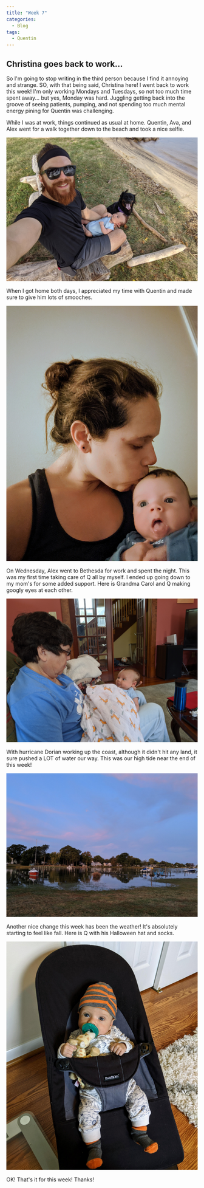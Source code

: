 ```yaml
---
title: "Week 7"
categories:
  - Blog
tags:
  - Quentin
---
```


## Christina goes back to work...

So I'm going to stop writing in the third person because I find it annoying and strange. SO, with that being said, Christina here! I went back to work this week! I'm only working Mondays and Tuesdays, so not too much time spent away... but yes, Monday was hard. Juggling getting back into the groove of seeing patients, pumping, and not spending too much mental energy pining for Quentin was challenging.

While I was at work, things continued as usual at home. Quentin, Ava, and Alex went for a walk together down to the beach and took a nice selfie.

![Picture Title](/assets/images/walk_q_ava.jpg)

When I got home both days, I appreciated my time with Quentin and made sure to give him lots of smooches.

![Picture Title](/assets/images/q_cb_kiss2.jpg)

On Wednesday, Alex went to Bethesda for work and spent the night. This was my first time taking care of Q all by myself. I ended up going down to my mom's for some added support. Here is Grandma Carol and Q making googly eyes at each other.

![Picture Title](/assets/images/q_carol_smile.jpg)

With hurricane Dorian working up the coast, although it didn't hit any land, it sure pushed a LOT of water our way. This was our high tide near the end of this week!

![Picture Title](/assets/images/flood.jpg)

Another nice change this week has been the weather! It's absolutely starting to feel like fall. Here is Q with his Halloween hat and socks.

![Picture Title](/assets/images/q_bouncer.jpg)

OK! That's it for this week! Thanks!
